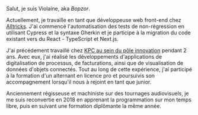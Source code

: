 Salut, je suis Violaine, aka _Bopzor_.

Actuellement, je travaille en tant que développeuse web front-end chez [Alltricks](https://alltricks.fr).
J'ai commencé l'automatisation des tests de non-régression en utilisant Cypress et la syntaxe Gherkin et je participe à la migration du code existant vers du React - TypeScript et Next.js.

J'ai précédement travaillé chez [KPC au sein du pôle innovation](https://www.kpconsulting.fr/kpc-key-performance-consulting/offres-innovation/) pendant 2 ans. Avec eux, j'ai réalisé les développements d'applications de digitalisation de processus, de facturations, ainsi que de visualisation de données d'objets connectés. Tout au long de cette expérience, j'ai participé à la formation d'un alternant en licence pro et poursuivis son accompagnement lorsqu'il nous à rejoint en tant que junior.

Anciennement régisseuse et machiniste sur des tournages audiovisuels, je me suis reconvertie en 2018 en apprenant la programmation sur mon temps libre, puis en suivant une formation diplômante la même année.
